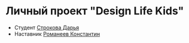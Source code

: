 # Личный проект "Design Life Kids"

- Студент [Строкова Дарья](http://t.me/Daria_Strokova)
- Наставник [Романеев Константин](http://t.me/krxxl9)

